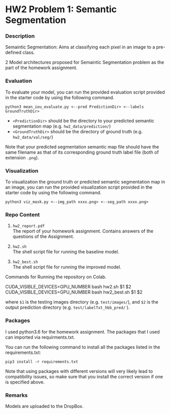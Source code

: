 
# HW2 Problem 1: Semantic Segmentation

### Description
Semaintic Segmentation: Aims at classifying each pixel in an image to a pre-defined class.

2 Model architectures proposed for Semaintic Segmentation problem as the part of the homework assignment.


### Evaluation
To evaluate your model, you can run the provided evaluation script provided in the starter code by using the following command.

    python3 mean_iou_evaluate.py <--pred PredictionDir> <--labels GroundTruthDir>

 - `<PredictionDir>` should be the directory to your predicted semantic segmentation map (e.g. `hw2_data/prediction/`)
 - `<GroundTruthDir>` should be the directory of ground truth (e.g. `hw2_data/val/seg/`)

Note that your predicted segmentation semantic map file should have the same filename as that of its corresponding ground truth label file (both of extension ``.png``).

### Visualization
To visualization the ground truth or predicted semantic segmentation map in an image, you can run the provided visualization script provided in the starter code by using the following command.

    python3 viz_mask.py <--img_path xxxx.png> <--seg_path xxxx.png>



### Repo Content

 1.   `hw2_report.pdf`  
The report of your homework assignment. Contains answers of the questions of the Assignment.

 2.   `hw2.sh`  
The shell script file for running the baseline model.

 3.   `hw2_best.sh`  
The shell script file for running the improved model.

Commands for Running the repository on Colab.

CUDA_VISIBLE_DEVICES=GPU_NUMBER bash hw2.sh $1 $2
CUDA_VISIBLE_DEVICES=GPU_NUMBER bash hw2_best.sh $1 $2

where `$1` is the testing images directory (e.g. `test/images/`), and `$2` is the output prediction directory (e.g. `test/labelTxt_hbb_pred/` ). 

### Packages
I used python3.6 for the homework assignment. The packages that I used can imported via requirments.txt.

You can run the following command to install all the packages listed in the requirements.txt:

    pip3 install -r requirements.txt

Note that using packages with different versions will very likely lead to compatibility issues, so make sure that you install the correct version if one is specified above. 

### Remarks
Models are uploaded to the DropBox.


